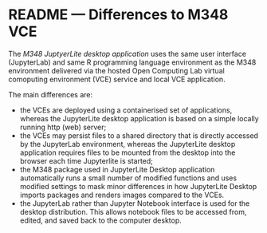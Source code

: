 # README — Differences to M348 VCE

The *M348 JuptyerLite desktop application* uses the same user interface (JupyterLab) and same R programming language environment as the M348 environment delivered via the hosted Open Computing Lab virtual comoputing environment (VCE) service and local VCE application.

The main differences are:

- the VCEs are deployed using a containerised set of applications, whereas the JupyterLite desktop application is based on a simple locally running http (web) server;
- the VCEs may persist files to a shared directory that is directly accessed by the JupyterLab environment, whereas the JupyterLite desktop application requires files to be mounted from the desktop into the browser each time Jupyterlite is started;
- the M348 package used in JupyterLite Desktop application automatically runs a small number of modified functions and uses modified settings to mask minor differences in how JupyterLite Desktop imports packages and renders images compared to the VCEs.
- the JupyterLab rather than Jupyter Notebook interface is used for the desktop distribution. This allows notebook files to be accessed from, edited, and saved back to the computer desktop.
